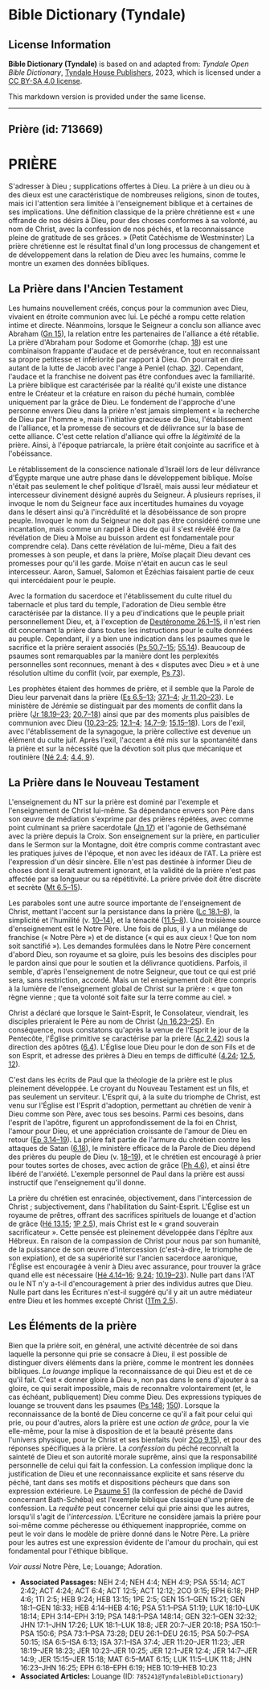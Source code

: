 # Bible Dictionary (Tyndale)

## License Information

**Bible Dictionary (Tyndale)** is based on and adapted from: _Tyndale Open Bible Dictionary_, [Tyndale House Publishers](https://tyndaleopenresources.com/), 2023, which is licensed under a [CC BY-SA 4.0 license](https://creativecommons.org/licenses/by-sa/4.0/legalcode.en).

This markdown version is provided under the same license.



--------------------------------

## Prière (id: 713669)

PRIÈRE
======

S'adresser à Dieu ; supplications offertes à Dieu. La prière à un dieu ou à des dieux est une caractéristique de nombreuses religions, sinon de toutes, mais ici l'attention sera limitée à l'enseignement biblique et à certaines de ses implications. Une définition classique de la prière chrétienne est « une offrande de nos désirs à Dieu, pour des choses conformes à sa volonté, au nom de Christ, avec la confession de nos péchés, et la reconnaissance pleine de gratitude de ses grâces. » (Petit Catéchisme de Westminster) La prière chrétienne est le résultat final d'un long processus de changement et de développement dans la relation de Dieu avec les humains, comme le montre un examen des données bibliques.

La Prière dans l'Ancien Testament
---------------------------------

Les humains nouvellement créés, conçus pour la communion avec Dieu, vivaient en étroite communion avec lui. Le péché a rompu cette relation intime et directe. Néanmoins, lorsque le Seigneur a conclu son alliance avec Abraham ([Gn 15](https://ref.ly/Gen15:1-Gen15:21)), la relation entre les partenaires de l'alliance a été rétablie. La prière d'Abraham pour Sodome et Gomorrhe (chap. [18](https://ref.ly/Gen18:1-Gen18:33)) est une combinaison frappante d'audace et de persévérance, tout en reconnaissant sa propre petitesse et infériorité par rapport à Dieu. On pourrait en dire autant de la lutte de Jacob avec l'ange à Peniel (chap. [32](https://ref.ly/Gen32:1-Gen32:32)). Cependant, l'audace et la franchise ne doivent pas être confondues avec la familiarité. La prière biblique est caractérisée par la réalité qu'il existe une distance entre le Créateur et la créature en raison du péché humain, comblée uniquement par la grâce de Dieu. Le fondement de l'approche d'une personne envers Dieu dans la prière n'est jamais simplement « la recherche de Dieu par l'homme », mais l'initiative gracieuse de Dieu, l'établissement de l'alliance, et la promesse de secours et de délivrance sur la base de cette alliance. C'est cette relation d'alliance qui offre la *légitimité* de la prière. Ainsi, à l'époque patriarcale, la prière était conjointe au sacrifice et à l'obéissance.

Le rétablissement de la conscience nationale d'Israël lors de leur délivrance d'Égypte marque une autre phase dans le développement biblique. Moïse n'était pas seulement le chef politique d'Israël, mais aussi leur médiateur et intercesseur divinement désigné auprès du Seigneur. À plusieurs reprises, il invoque le nom du Seigneur face aux incertitudes humaines du voyage dans le désert ainsi qu'à l'incrédulité et la désobéissance de son propre peuple. Invoquer le nom du Seigneur ne doit pas être considéré comme une incantation, mais comme un rappel à Dieu de qui il s'est révélé être (la révélation de Dieu à Moïse au buisson ardent est fondamentale pour comprendre cela). Dans cette révélation de lui\-même, Dieu a fait des promesses à son peuple, et dans la prière, Moïse plaçait Dieu devant ces promesses pour qu'il les garde. Moïse n'était en aucun cas le seul intercesseur. Aaron, Samuel, Salomon et Ézéchias faisaient partie de ceux qui intercédaient pour le peuple.

Avec la formation du sacerdoce et l'établissement du culte rituel du tabernacle et plus tard du temple, l'adoration de Dieu semble être caractérisée par la distance. Il y a peu d'indications que le peuple priait personnellement Dieu, et, à l'exception de [Deutéronome 26\.1–15](https://ref.ly/Deut26:1-Deut26:15), il n'est rien dit concernant la prière dans toutes les instructions pour le culte données au peuple. Cependant, il y a bien une indication dans les psaumes que le sacrifice et la prière seraient associés ([Ps 50\.7–15](https://ref.ly/Ps50:7-Ps50:15); [55\.14](https://ref.ly/Ps55:14)). Beaucoup de psaumes sont remarquables par la manière dont les perplexités personnelles sont reconnues, menant à des « disputes avec Dieu » et à une résolution ultime du conflit (voir, par exemple, [Ps 73](https://ref.ly/Ps73:1-Ps73:28)).

Les prophètes étaient des hommes de prière, et il semble que la Parole de Dieu leur parvenait dans la prière ([Es 6\.5–13](https://ref.ly/Isa6:5-Isa6:13); [37\.1–4](https://ref.ly/Isa37:1-Isa37:4); [Jr 11\.20–23](https://ref.ly/Jer11:20-Jer11:23)). Le ministère de Jérémie se distinguait par des moments de conflit dans la prière ([Jr 18\.19–23](https://ref.ly/Jer18:19-Jer18:23); [20\.7–18](https://ref.ly/Jer20:7-Jer20:18)) ainsi que par des moments plus paisibles de communion avec Dieu ([10\.23–25](https://ref.ly/Jer10:23-Jer10:25); [12\.1–4](https://ref.ly/Jer12:1-Jer12:4); [14\.7–9](https://ref.ly/Jer14:7-Jer14:9); [15\.15–18](https://ref.ly/Jer15:15-Jer15:18)). Lors de l'exil, avec l'établissement de la synagogue, la prière collective est devenue un élément du culte juif. Après l'exil, l'accent a été mis sur la spontanéité dans la prière et sur la nécessité que la dévotion soit plus que mécanique et routinière ([Né 2\.4](https://ref.ly/Neh2:4); [4\.4, 9](https://ref.ly/Neh4:4,Neh4:9)).

La Prière dans le Nouveau Testament
-----------------------------------

L'enseignement du NT sur la prière est dominé par l'exemple et l'enseignement de Christ lui\-même. Sa dépendance envers son Père dans son œuvre de médiation s'exprime par des prières répétées, avec comme point culminant sa prière sacerdotale ([Jn 17](https://ref.ly/John17:1-John17:26)) et l'agonie de Gethsémané avec la prière depuis la Croix. Son enseignement sur la prière, en particulier dans le Sermon sur la Montagne, doit être compris comme contrastant avec les pratiques juives de l'époque, et non avec les idéaux de l'AT. La prière est l'expression d'un désir sincère. Elle n'est pas destinée à informer Dieu de choses dont il serait autrement ignorant, et la validité de la prière n'est pas affectée par sa longueur ou sa répétitivité. La prière privée doit être discrète et secrète ([Mt 6\.5–15](https://ref.ly/Matt6:5-Matt6:15)).

Les paraboles sont une autre source importante de l'enseignement de Christ, mettant l'accent sur la persistance dans la prière ([Lc 18\.1–8](https://ref.ly/Luke18:1-Luke18:8)), la simplicité et l'humilité (v. [10–14](https://ref.ly/Luke18:10-Luke18:14)), et la ténacité ([11\.5–8](https://ref.ly/Luke11:5-Luke11:8)). Une troisième source d'enseignement est le Notre Père. Une fois de plus, il y a un mélange de franchise (« Notre Père ») et de distance (« qui es aux cieux ! Que ton nom soit sanctifié »). Les demandes formulées dans le Notre Père concernent d'abord Dieu, son royaume et sa gloire, puis les besoins des disciples pour le pardon ainsi que pour le soutien et la délivrance quotidiens. Parfois, il semble, d'après l'enseignement de notre Seigneur, que tout ce qui est prié sera, sans restriction, accordé. Mais un tel enseignement doit être compris à la lumière de l'enseignement global de Christ sur la prière : « que ton règne vienne ; que ta volonté soit faite sur la terre comme au ciel. »

Christ a déclaré que lorsque le Saint\-Esprit, le Consolateur, viendrait, les disciples prieraient le Père au nom de Christ ([Jn 16\.23–25](https://ref.ly/John16:23-John16:25)). En conséquence, nous constatons qu'après la venue de l'Esprit le jour de la Pentecôte, l'Église primitive se caractérise par la prière ([Ac 2\.42](https://ref.ly/Acts2:42)) sous la direction des apôtres ([6\.4](https://ref.ly/Acts6:4)). L'Église loue Dieu pour le don de son Fils et de son Esprit, et adresse des prières à Dieu en temps de difficulté ([4\.24](https://ref.ly/Acts4:24); [12\.5, 12](https://ref.ly/Acts12:5,Acts12:12)).

C'est dans les écrits de Paul que la théologie de la prière est le plus pleinement développée. Le croyant du Nouveau Testament est un fils, et pas seulement un serviteur. L'Esprit qui, à la suite du triomphe de Christ, est venu sur l'Église est l'Esprit d'adoption, permettant au chrétien de venir à Dieu comme son Père, avec tous ses besoins. Parmi ces besoins, dans l'esprit de l'apôtre, figurent un approfondissement de la foi en Christ, l'amour pour Dieu, et une appréciation croissante de l'amour de Dieu en retour ([Ep 3\.14–19](https://ref.ly/Eph3:14-Eph3:19)). La prière fait partie de l'armure du chrétien contre les attaques de Satan ([6\.18](https://ref.ly/Eph6:18)), le ministère efficace de la Parole de Dieu dépend des prières du peuple de Dieu (v. [18–19](https://ref.ly/Eph6:18-Eph6:19)), et le chrétien est encouragé à prier pour toutes sortes de choses, avec action de grâce ([Ph 4\.6](https://ref.ly/Phil4:6)), et ainsi être libéré de l'anxiété. L'exemple personnel de Paul dans la prière est aussi instructif que l'enseignement qu'il donne.

La prière du chrétien est enracinée, objectivement, dans l'intercession de Christ ; subjectivement, dans l'habilitation du Saint\-Esprit. L'Église est un royaume de prêtres, offrant des sacrifices spirituels de louange et d'action de grâce ([Hé 13\.15](https://ref.ly/Heb13:15); [1P 2\.5](https://ref.ly/1Pet2:5)), mais Christ est le « grand souverain sacrificateur ». Cette pensée est pleinement développée dans l'épître aux Hébreux. En raison de la compassion de Christ pour nous par son humanité, de la puissance de son œuvre d'intercession (c'est\-à\-dire, le triomphe de son expiation), et de sa supériorité sur l'ancien sacerdoce aaronique, l'Église est encouragée à venir à Dieu avec assurance, pour trouver la grâce quand elle est nécessaire ([Hé 4\.14–16](https://ref.ly/Heb4:14-Heb4:16); [9\.24](https://ref.ly/Heb9:24); [10\.19–23](https://ref.ly/Heb10:19-Heb10:23)). Nulle part dans l'AT ou le NT n'y a\-t\-il d'encouragement à prier des individus autres que Dieu. Nulle part dans les Écritures n'est\-il suggéré qu'il y ait un autre médiateur entre Dieu et les hommes excepté Christ ([1Tm 2\.5](https://ref.ly/1Tim2:5)).

Les Éléments de la prière
-------------------------

Bien que la prière soit, en général, une activité décentrée de soi dans laquelle la personne qui prie se consacre à Dieu, il est possible de distinguer divers éléments dans la prière, comme le montrent les données bibliques. *La louange* implique la reconnaissance de qui Dieu est et de ce qu'il fait. C'est « donner gloire à Dieu », non pas dans le sens d'ajouter à sa gloire, ce qui serait impossible, mais de reconnaître volontairement (et, le cas échéant, publiquement) Dieu comme Dieu. Des expressions typiques de louange se trouvent dans les psaumes ([Ps 148](https://ref.ly/Ps148:1-Ps148:14); [150](https://ref.ly/Ps150:1-Ps150:6)). Lorsque la reconnaissance de la bonté de Dieu concerne ce qu'il a fait pour celui qui prie, ou pour d'autres, alors la prière est une *action de grâce*, pour la vie elle\-même, pour la mise à disposition de et la beauté présente dans l'univers physique, pour le Christ et ses bienfaits (voir [2Co 9\.15](https://ref.ly/2Cor9:15)), et pour des réponses spécifiques à la prière. La *confession* du péché reconnaît la sainteté de Dieu et son autorité morale suprême, ainsi que la responsabilité personnelle de celui qui fait la confession. La confession implique donc la justification de Dieu et une reconnaissance explicite et sans réserve du péché, tant dans ses motifs et dispositions pécheurs que dans son expression extérieure. Le [Psaume 51](https://ref.ly/Ps51:1-Ps51:19) (la confession de péché de David concernant Bath\-Schéba) est l'exemple biblique classique d'une prière de confession. La *requête* peut concerner celui qui prie ainsi que les autres, lorsqu'il s'agit de l'*intercession.* L'Écriture ne considère jamais la prière pour soi\-même comme pécheresse ou éthiquement inappropriée, comme on peut le voir dans le modèle de prière donné dans le Notre Père. La prière pour les autres est une expression évidente de l'amour du prochain, qui est fondamental pour l'éthique biblique.

*Voir aussi* Notre Père, Le; Louange; Adoration.

* **Associated Passages:** NEH 2:4; NEH 4:4; NEH 4:9; PSA 55:14; ACT 2:42; ACT 4:24; ACT 6:4; ACT 12:5; ACT 12:12; 2CO 9:15; EPH 6:18; PHP 4:6; 1TI 2:5; HEB 9:24; HEB 13:15; 1PE 2:5; GEN 15:1–GEN 15:21; GEN 18:1–GEN 18:33; HEB 4:14–HEB 4:16; PSA 51:1–PSA 51:19; LUK 18:10–LUK 18:14; EPH 3:14–EPH 3:19; PSA 148:1–PSA 148:14; GEN 32:1–GEN 32:32; JHN 17:1–JHN 17:26; LUK 18:1–LUK 18:8; JER 20:7–JER 20:18; PSA 150:1–PSA 150:6; PSA 73:1–PSA 73:28; DEU 26:1–DEU 26:15; PSA 50:7–PSA 50:15; ISA 6:5–ISA 6:13; ISA 37:1–ISA 37:4; JER 11:20–JER 11:23; JER 18:19–JER 18:23; JER 10:23–JER 10:25; JER 12:1–JER 12:4; JER 14:7–JER 14:9; JER 15:15–JER 15:18; MAT 6:5–MAT 6:15; LUK 11:5–LUK 11:8; JHN 16:23–JHN 16:25; EPH 6:18–EPH 6:19; HEB 10:19–HEB 10:23
* **Associated Articles:** Louange (ID: `785241@TyndaleBibleDictionary`)


